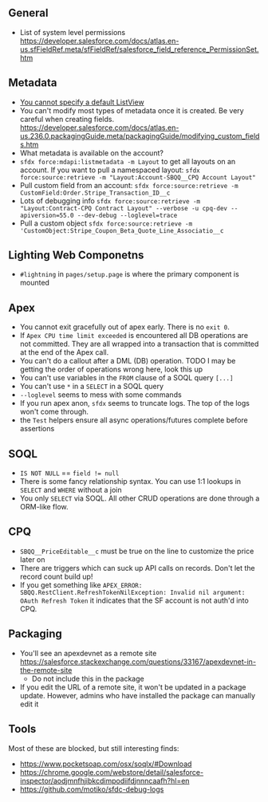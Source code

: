 ## General

- List of system level permissions https://developer.salesforce.com/docs/atlas.en-us.sfFieldRef.meta/sfFieldRef/salesforce_field_reference_PermissionSet.htm

## Metadata

- [You cannot specify a default ListView](https://salesforce.stackexchange.com/questions/124447/default-listviews-in-lightning)
- You can't modify most types of metadata once it is created. Be very careful when creating fields. https://developer.salesforce.com/docs/atlas.en-us.236.0.packagingGuide.meta/packagingGuide/modifying_custom_fields.htm
- What metadata is available on the account?
- `sfdx force:mdapi:listmetadata -m Layout` to get all layouts on an account. If you want to pull a namespaced layout: `sfdx force:source:retrieve -m "Layout:Account-SBQQ__CPQ Account Layout"`
- Pull custom field from an account: `sfdx force:source:retrieve -m CustomField:Order.Stripe_Transaction_ID__c`
- Lots of debugging info `sfdx force:source:retrieve -m "Layout:Contract-CPQ Contract Layout" --verbose -u cpq-dev --apiversion=55.0 --dev-debug --loglevel=trace`
- Pull a custom object `sfdx force:source:retrieve -m 'CustomObject:Stripe_Coupon_Beta_Quote_Line_Associatio__c`

## Lighting Web Componetns

- `#lightning` in `pages/setup.page` is where the primary component is mounted

## Apex

- You cannot exit gracefully out of apex early. There is no `exit 0`.
- If `Apex CPU time limit exceeded` is encountered all DB operations are not committed. They are all wrapped into a transaction that is committed at the end of the Apex call.
- You can't do a callout after a DML (DB) operation. TODO I may be getting the order of operations wrong here, look this up
- You can't use variables in the `FROM` clause of a SOQL query `[...]`
- You can't use `*` in a `SELECT` in a SOQL query
- `--loglevel` seems to mess with some commands
- If you run apex anon, `sfdx` seems to truncate logs. The top of the logs won't come through.
- the `Test` helpers ensure all async operations/futures complete before assertions

## SOQL

- `IS NOT NULL` == `field != null`
- There is some fancy relationship syntax. You can use 1:1 lookups in `SELECT` and `WHERE` without a join
- You only `SELECT` via SOQL. All other CRUD operations are done through a ORM-like flow.

## CPQ

- `SBQQ__PriceEditable__c` must be true on the line to customize the price later on
- There are triggers which can suck up API calls on records. Don't let the record count build up!
- If you get something like `APEX_ERROR: SBQQ.RestClient.RefreshTokenNilException: Invalid nil argument: OAuth Refresh Token` it indicates that the SF account is not auth'd into CPQ.

## Packaging

- You'll see an apexdevnet as a remote site https://salesforce.stackexchange.com/questions/33167/apexdevnet-in-the-remote-site
  - Do not include this in the package
- If you edit the URL of a remote site, it won't be updated in a package update. However, admins who have installed the package can manually edit it

## Tools

Most of these are blocked, but still interesting finds:

- https://www.pocketsoap.com/osx/soqlx/#Download
- https://chrome.google.com/webstore/detail/salesforce-inspector/aodjmnfhjibkcdimpodiifdjnnncaafh?hl=en
- https://github.com/motiko/sfdc-debug-logs
